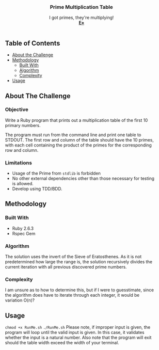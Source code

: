 
<br />
<p align="center">
  <h3 align="center">Prime Multiplication Table</h3>

  <p align="center">
	 I got primes, they're multiplying!
    <br />
    <a href="https://github.com/othneildrew/Best-README-Template"><strong>E»</strong></a>
    <br />
    <br />
  </p>
</p>


<!-- TABLE OF CONTENTS -->
## Table of Contents

* [About the Challenge](#about-the-challenge)
* [Methodology](#methodology)
  * [Built With](#built-with)
  * [Algorithm](#algorithm)
  * [Complexity](#complexity)
* [Usage](#usage)

<!-- About The Challenge -->
## About The Challenge
### Objective
Write a Ruby program that prints out a multiplication table of the first 10 primary numbers.

The program must run from the command line and print one table to STDOUT. The first row and column of the table should have the 10 primes, with each cell containing the product of the primes for the corresponding row and column.

### Limitations
* Usage of the Prime from `stdlib` is forbidden
* No other external dependencies other than those necessary for testing is allowed.
* Develop using TDD/BDD.

## Methodology
### Built With
* Ruby 2.6.3
* Rspec Gem

### Algorithm
The solution uses the invert of the Sieve of Eratosthenes. As it is not predetermined how large the range is, the solution recursively divides the current iteration with all previous discovered prime numbers. 
### Complexity
I am unsure as to how to determine this, but if I were to guesstimate, since the algorithm does have to iterate through each integer, it would be variation O(n)?

## Usage
`chmod +x RunMe.sh`
`./RunMe.sh`
Please note, if improper input is given, the program will loop until the valid input is given. In this case, it validates whether the input is a natural number. Also note that the program will exit should the table width exceed the width of your terminal. 

